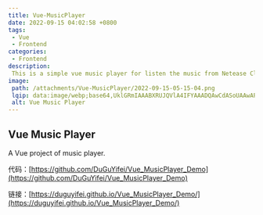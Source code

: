```yaml
---
title: Vue-MusicPlayer
date: 2022-09-15 04:02:58 +0800
tags:
 - Vue
 - Frontend
categories:
 - Frontend
description:
 This is a simple vue music player for listen the music from Netease Cloud Music. The music source which get music from Netease is deployed in vercel.
image:
 path: /attachments/Vue-MusicPlayer/2022-09-15-05-15-04.png
 lqip: data:image/webp;base64,UklGRmIAAABXRUJQVlA4IFYAAADQAwCdASoUAAwAPxFysFAsJqSisAgBgCIJZgCdACIEO1t/ZIE/+gAA/Ze9PxfnrX/Ty8G6K/apwHU8YrG4VPhgfVc5xzCzW7MjeClJ1ZHA/IYqF8AAAA==
 alt: Vue Music Player
---
```


## Vue Music Player

A Vue project of music player.

代码：[https://github.com/DuGuYifei/Vue_MusicPlayer_Demo](https://github.com/DuGuYifei/Vue_MusicPlayer_Demo)

链接：[https://duguyifei.github.io/Vue_MusicPlayer_Demo/](https://duguyifei.github.io/Vue_MusicPlayer_Demo/)
